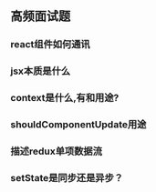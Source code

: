 ## 高频面试题
### react组件如何通讯
### jsx本质是什么
### context是什么,有和用途?
### shouldComponentUpdate用途
### 描述redux单项数据流
### setState是同步还是异步？
